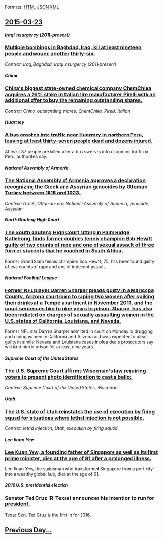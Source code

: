 
Formats: [HTML](2015/03/23/index.html)  [JSON](2015/03/23/index.json)  [XML](2015/03/23/index.xml)  

## [2015-03-23](/news/2015/03/23/index.md)

##### Iraqi insurgency (2011-present)
### [Multiple bombings in Baghdad, Iraq, kill at least nineteen people and wound another thirty-six. ](/news/2015/03/23/multiple-bombings-in-baghdad-iraq-kill-at-least-nineteen-people-and-wound-another-thirty-six.md)
_Context: Iraq, Baghdad, Iraqi insurgency (2011-present)_

##### China
### [China's biggest state-owned chemical company ChemChina acquires a 26% stake in Italian tire manufacturer Pirelli with an additional offer to buy the remaining outstanding shares. ](/news/2015/03/23/china-s-biggest-state-owned-chemical-company-chemchina-acquires-a-26-stake-in-italian-tire-manufacturer-pirelli-with-an-additional-offer-to.md)
_Context: China, outstanding shares, ChemChina, Pirelli, Italian_

##### Huarmey
### [A bus crashes into traffic near Huarmey in northern Peru, leaving at least thirty-seven people dead and dozens injured. ](/news/2015/03/23/a-bus-crashes-into-traffic-near-huarmey-in-northern-peru-leaving-at-least-thirty-seven-people-dead-and-dozens-injured.md)
At least 37 people are killed after a bus swerves into oncoming traffic in Peru, authorities say.

##### National Assembly of Armenia
### [The National Assembly of Armenia approves a declaration recognizing the Greek and Assyrian genocides by Ottoman Turkey between 1915 and 1923. ](/news/2015/03/23/the-national-assembly-of-armenia-approves-a-declaration-recognizing-the-greek-and-assyrian-genocides-by-ottoman-turkey-between-1915-and-1923.md)
_Context: Greek, Ottoman-era, National Assembly of Armenia, genocide, Assyrian_

##### North Gauteng High Court
### [The South Gauteng High Court sitting in Palm Ridge, Katlehong, finds former doubles tennis champion Bob Hewitt guilty of two counts of rape and one of sexual assault of three former students that he coached in South Africa. ](/news/2015/03/23/the-south-gauteng-high-court-sitting-in-palm-ridge-katlehong-finds-former-doubles-tennis-champion-bob-hewitt-guilty-of-two-counts-of-rape.md)
Former Grand Slam tennis champion Bob Hewitt, 75, has been found guilty of two counts of rape and one of indecent assault. 

##### National Football League
### [Former NFL player Darren Sharper pleads guilty in a Maricopa County, Arizona courtroom to raping two women after spiking their drinks at a Tempe apartment in November 2013, and the court sentences him to nine years in prison. Sharper has also been indicted on charges of sexually assaulting women in the U.S. states of California, Louisiana, and Nevada. ](/news/2015/03/23/former-nfl-player-darren-sharper-pleads-guilty-in-a-maricopa-county-arizona-courtroom-to-raping-two-women-after-spiking-their-drinks-at-a-t.md)
Former NFL star Darren Sharper admitted in court on Monday to drugging and raping women in California and Arizona and was expected to plead guilty in similar Nevada and Louisiana cases in plea deals prosecutors say will land him in prison for at least nine years.

##### Supreme Court of the United States
### [The U.S. Supreme Court affirms Wisconsin's law requiring voters to present photo identification to cast a ballot. ](/news/2015/03/23/the-u-s-supreme-court-affirms-wisconsin-s-law-requiring-voters-to-present-photo-identification-to-cast-a-ballot.md)
_Context: Supreme Court of the United States, Wisconsin_

##### Utah
### [The U.S. state of Utah reinstates the use of execution by firing squad for situations where lethal injection is not possible. ](/news/2015/03/23/the-u-s-state-of-utah-reinstates-the-use-of-execution-by-firing-squad-for-situations-where-lethal-injection-is-not-possible.md)
_Context: lethal injection, Utah, execution by firing squad_

##### Lee Kuan Yew
### [Lee Kuan Yew, a founding father of Singapore as well as its first prime minister, dies at the age of 91 after a prolonged illness. ](/news/2015/03/23/lee-kuan-yew-a-founding-father-of-singapore-as-well-as-its-first-prime-minister-dies-at-the-age-of-91-after-a-prolonged-illness.md)
Lee Kuan Yew, the statesman who transformed Singapore from a port city into a wealthy global hub, dies at the age of 91.

##### 2016 U.S. presidential election
### [Senator Ted Cruz (R-Texas) announces his intention to run for president. ](/news/2015/03/23/senator-ted-cruz-r-texas-announces-his-intention-to-run-for-president.md)
Texas Sen. Ted Cruz is the first in for 2016.

## [Previous Day...](/news/2015/03/22/index.md)


